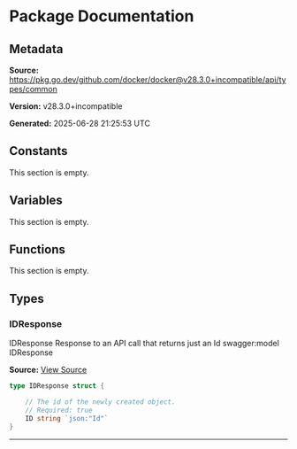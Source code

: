 # Package Documentation

## Metadata

**Source:** https://pkg.go.dev/github.com/docker/docker@v28.3.0+incompatible/api/types/common

**Version:** v28.3.0+incompatible

**Generated:** 2025-06-28 21:25:53 UTC

## Constants

This section is empty.

## Variables

This section is empty.

## Functions

This section is empty.

## Types

### IDResponse

IDResponse Response to an API call that returns just an Id
swagger:model IDResponse

**Source:** [View Source](https://github.com/docker/docker/blob/v28.3.0/api/types/common/id_response.go#L8)  

```go
type IDResponse struct {

	// The id of the newly created object.
	// Required: true
	ID string `json:"Id"`
}
```

---

